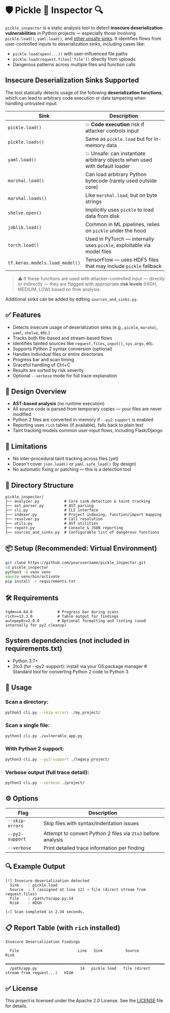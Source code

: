 # 🛡️ Pickle 🥒 Inspector 🔍

`pickle_inspector` is a static analysis tool to detect **insecure deserialization vulnerabilities** in Python projects — especially those involving `pickle.load()`, `yaml.load()`, and [other unsafe sinks](#insecure-deserialization-sinks-supported). It identifies flows from user-controlled inputs to deserialization sinks, including cases like:

- `pickle.load(open(...))` with user-influenced file paths
- `pickle.load(request.files['file'])` directly from uploads
- Dangerous patterns across multiple files and function calls


## Insecure Deserialization Sinks Supported

The tool statically detects usage of the following **deserialization functions**, which can lead to arbitrary code execution or data tampering when handling untrusted input:

| Sink               | Description                                                                 |
|--------------------|-----------------------------------------------------------------------------|
| `pickle.load()`    | 💥 **Code execution** risk if attacker controls input                        |
| `pickle.loads()`   | Same as `pickle.load` but for in-memory data                                |
| `yaml.load()`      | 💥 Unsafe: can instantiate arbitrary objects when used with default loader   |
| `marshal.load()`   | Can load arbitrary Python bytecode (rarely used outside core)               |
| `marshal.loads()`  | Like `marshal.load`, but on byte strings                                    |
| `shelve.open()`    | Implicitly uses `pickle` to load data from disk                             |
| `joblib.load()`    | Common in ML pipelines, relies on `pickle` under the hood                   |
| `torch.load()`     | Used in PyTorch — internally uses `pickle`, exploitable via model files     |
| `tf.keras.models.load_model()` | TensorFlow — uses HDF5 files that may include `pickle` fallback   |

> ⚠️ If these functions are used with attacker-controlled input — directly or indirectly — they are flagged with appropriate **risk levels** (HIGH, MEDIUM, LOW) based on flow analysis.

Additional sinks can be added by editing `sources_and_sinks.py`.


## ✅ Features

- Detects insecure usage of deserialization sinks (e.g., `pickle`, `marshal`, `yaml`, `shelve`, etc.)
- Tracks both file-based and stream-based flows
- Identifies tainted sources like `request.files`, `input()`, `sys.argv`, etc.
- Supports Python 2 syntax conversion (optional)
- Handles individual files or entire directories
- Progress bar and scan timing
- Graceful handling of Ctrl+C
- Results are sorted by risk severity
- Optional `--verbose` mode for full trace explanation


## 🧠 Design Overview

- **AST-based analysis** (no runtime execution)
- All source code is parsed from temporary copies — your files are never modified
- Python 2 files are converted in-memory if `--py2-support` is enabled
- Reporting uses `rich` tables (if available), falls back to plain text
- Taint tracking models common user-input flows, including Flask/Django


## 🚫 Limitations

- No inter-procedural taint tracking across files (yet)
- Doesn't cover `json.load()` or `yaml.safe_load()` (by design)
- No automatic fixing or patching — this is a detection tool


## 📁 Directory Structure

```
pickle_inspector/
├── analyzer.py           # Core sink detection & taint tracking
├── ast_parser.py         # AST parsing
├── cli.py                # CLI interface
├── indexer.py            # Project indexing, function/import mapping
├── resolver.py           # Call resolution
├── utils.py              # AST utilities
├── report.py             # Console & JSON reporting
├── sources_and_sinks.py  # Configurable list of dangerous functions
```


## 📦 Setup (Recommended: Virtual Environment)

```bash
git clone https://github.com/yourusername/pickle_inspector.git
cd pickle_inspector
python3 -m venv venv
source venv/bin/activate
pip install -r requirements.txt
```

## 🛠 Requirements

```
tqdm>=4.64.0           # Progress bar during scans
rich>=13.3.0           # Table output for findings
autopep8>=2.0.0        # Optional formatting and linting (used internally for py2 cleanup)
```

## System dependencies (not included in requirements.txt)
- Python 3.7+
- 2to3 (for --py2-support): install via your OS package manager # Standard tool for converting Python 2 code to Python 3


## 📄 Usage

### Scan a directory:

```bash
python3 cli.py --skip-errors ./my_project/
```

### Scan a single file:

```bash
python3 cli.py ./vulnerable_app.py
```

### With Python 2 support:

```bash
python3 cli.py --py2-support ./legacy_project/
```

### Verbose output (full trace detail):

```bash
python3 cli.py --verbose ./project/
```


## ⚙️ Options

| Flag              | Description                                                                 |
|-------------------|-----------------------------------------------------------------------------|
| `--skip-errors`   | Skip files with syntax/indentation issues                                   |
| `--py2-support`   | Attempt to convert Python 2 files via `2to3` before analysis                |
| `--verbose`       | Print detailed trace information per finding                                |


## 🔍 Example Output

```
[!] Insecure deserialization detected
  Sink    : pickle.load
  Source  : f (assigned at line 12) → file (direct stream from request.files)
  File    : /path/to/app.py:14
  Risk    : HIGH

[✓] Scan completed in 2.34 seconds.
```


## 📋 Report Table (with `rich` installed)

```
Insecure Deserialization Findings

  File                          Line   Sink          Source                               Risk
 ━━━━━━━━━━━━━━━━━━━━━━━━━━━━━━━━━━━━━━━━━━━━━━━━━━━━━━━━━━━━━━━━━━━━━━━━━━━━━━━━━━━━━━━━━━━━━
  /path/app.py                   14   pickle.load   file (direct stream from request...)   HIGH
```


## ✅ License

This project is licensed under the Apache 2.0 License. See the [LICENSE](LICENSE) file for details.


